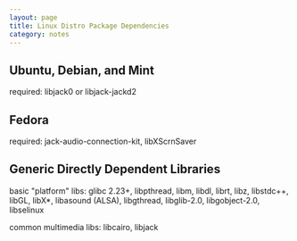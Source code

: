 ```yaml
---
layout: page
title: Linux Distro Package Dependencies
category: notes
---
```


Ubuntu, Debian, and Mint
------------------------

required: libjack0 or libjack-jackd2

Fedora
------

required: jack-audio-connection-kit, libXScrnSaver

Generic Directly Dependent Libraries
------------------------------------

basic "platform" libs: glibc 2.23+, libpthread, libm, libdl, librt, libz, libstdc++,
libGL, libX*, libasound (ALSA), libgthread, libglib-2.0, libgobject-2.0,
libselinux

common multimedia libs: libcairo, libjack

